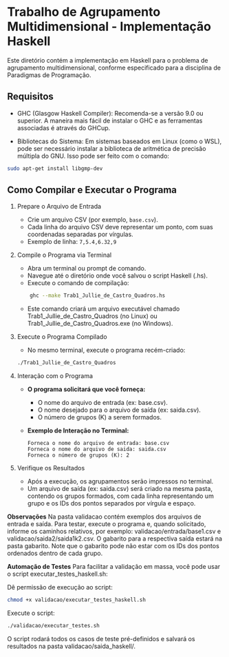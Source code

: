# Trabalho de Agrupamento Multidimensional - Implementação Haskell
Este diretório contém a implementação em Haskell para o problema de agrupamento multidimensional, conforme especificado para a disciplina de Paradigmas de Programação.

## Requisitos
* GHC (Glasgow Haskell Compiler): Recomenda-se a versão 9.0 ou superior. A maneira mais fácil de instalar o GHC e as ferramentas associadas é através do GHCup.

* Bibliotecas do Sistema: Em sistemas baseados em Linux (como o WSL), pode ser necessário instalar a biblioteca de aritmética de precisão múltipla do GNU. Isso pode ser feito com o comando:
```sh
sudo apt-get install libgmp-dev
```

## Como Compilar e Executar o Programa
1. Prepare o Arquivo de Entrada
    * Crie um arquivo CSV (por exemplo, `base.csv`).
    * Cada linha do arquivo CSV deve representar um ponto, com suas coordenadas separadas por vírgulas.
    * Exemplo de linha: `7,5.4,6.32,9`

2. Compile o Programa via Terminal
    * Abra um terminal ou prompt de comando.
    * Navegue até o diretório onde você salvou o script Haskell (.hs).
    * Execute o comando de compilação:
    ```sh
        ghc --make Trab1_Jullie_de_Castro_Quadros.hs
    ```
    * Este comando criará um arquivo executável chamado Trab1_Jullie_de_Castro_Quadros (no Linux) ou Trab1_Jullie_de_Castro_Quadros.exe (no Windows).

3. Execute o Programa Compilado
    * No mesmo terminal, execute o programa recém-criado:
    ```sh
    ./Trab1_Jullie_de_Castro_Quadros
    ```
4. Interação com o Programa
    * **O programa solicitará que você forneça:**
        * O nome do arquivo de entrada (ex: base.csv).
        * O nome desejado para o arquivo de saída (ex: saida.csv).
        * O número de grupos (K) a serem formados.

    * **Exemplo de Interação no Terminal:**
        ```
        Forneca o nome do arquivo de entrada: base.csv
        Forneca o nome do arquivo de saida: saida.csv
        Forneca o número de grupos (K): 2
        ```

5. Verifique os Resultados
    * Após a execução, os agrupamentos serão impressos no terminal.
    * Um arquivo de saída (ex: saida.csv) será criado na mesma pasta, contendo os grupos formados, com cada linha representando um grupo e os IDs dos pontos separados por vírgula e espaço.

**Observações**
Na pasta validacao contém exemplos dos arquivos de entrada e saída. Para testar, execute o programa e, quando solicitado, informe os caminhos relativos, por exemplo: validacao/entrada/base1.csv e validacao/saida2/saida1k2.csv. O gabarito para a respectiva saída estará na pasta gabarito. Note que o gabarito pode não estar com os IDs dos pontos ordenados dentro de cada grupo.

**Automação de Testes**
Para facilitar a validação em massa, você pode usar o script executar_testes_haskell.sh:

Dê permissão de execução ao script:
```sh
chmod +x validacao/executar_testes_haskell.sh
```
Execute o script:
```sh
./validacao/executar_testes.sh
```
O script rodará todos os casos de teste pré-definidos e salvará os resultados na pasta validacao/saida_haskell/.